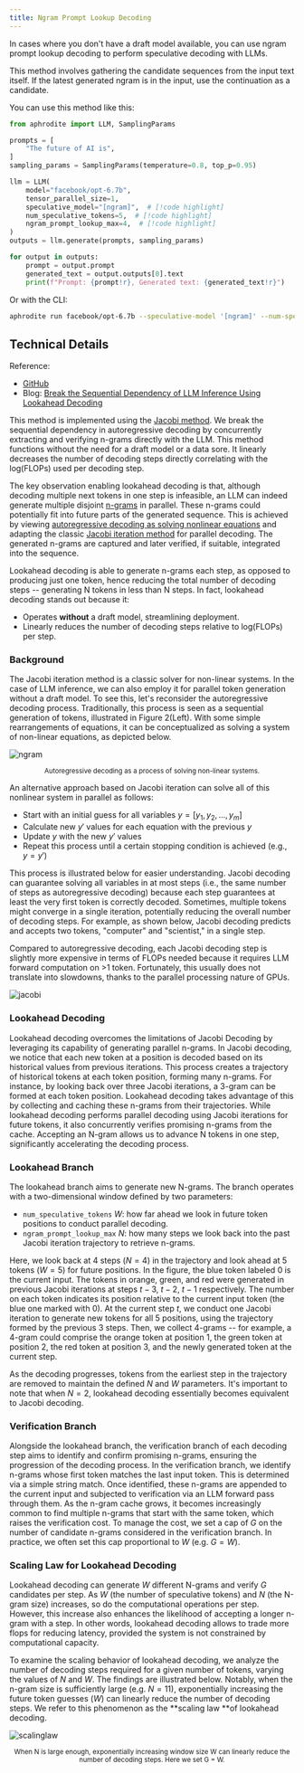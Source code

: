```yaml
---
title: Ngram Prompt Lookup Decoding
---
```


In cases where you don't have a draft model available, you can use ngram prompt lookup decoding to perform speculative decoding with LLMs.

This method involves gathering the candidate sequences from the input text itself. If the latest generated ngram is in the input, use the continuation as a candidate.

You can use this method like this:

```py
from aphrodite import LLM, SamplingParams

prompts = [
    "The future of AI is",
]
sampling_params = SamplingParams(temperature=0.8, top_p=0.95)

llm = LLM(
    model="facebook/opt-6.7b",
    tensor_parallel_size=1,
    speculative_model="[ngram]",  # [!code highlight]
    num_speculative_tokens=5,  # [!code highlight]
    ngram_prompt_lookup_max=4,  # [!code highlight]
)
outputs = llm.generate(prompts, sampling_params)

for output in outputs:
    prompt = output.prompt
    generated_text = output.outputs[0].text
    print(f"Prompt: {prompt!r}, Generated text: {generated_text!r}")
```

Or with the CLI:

```sh
aphrodite run facebook/opt-6.7b --speculative-model '[ngram]' --num-speculative-tokens 5 --ngram-prompt-lookup-max 4 --use-v2-block-manager
```

## Technical Details

Reference:
- [GitHub](https://github.com/hao-ai-lab/LookaheadDecoding)
- Blog: [Break the Sequential Dependency of LLM Inference Using Lookahead Decoding](https://lmsys.org/blog/2023-11-21-lookahead-decoding/)

This method is implemented using the [Jacobi method](https://en.wikipedia.org/wiki/Jacobi_method). We break the sequential dependency in autoregressive decoding by concurrently extracting and verifying n-grams directly with the LLM. This method functions without the need for a draft model or a data sore. It linearly decreases the number of decoding steps directly correlating with the log(FLOPs) used per decoding step.

The key observation enabling lookahead decoding is that, although decoding multiple next tokens in one step is infeasible, an LLM can indeed generate multiple disjoint [n-grams](https://en.wikipedia.org/wiki/N-gram) in parallel. These n-grams could potentially fit into future parts of the generated sequence. This is achieved by viewing [autoregressive decoding as solving nonlinear equations](https://proceedings.mlr.press/v139/song21a/song21a.pdf) and adapting the classic [Jacobi iteration method](https://en.wikipedia.org/wiki/Jacobi_method) for parallel decoding. The generated n-grams are captured and later verified, if suitable, integrated into the sequence.

Lookahead decoding is able to generate n-grams each step, as opposed to producing just one token, hence reducing the total number of decoding steps -- generating N tokens in less than N steps. In fact, lookahead decoding stands out because it:

- Operates **without** a draft model, streamlining deployment.
- Linearly reduces the number of decoding steps relative to log(FLOPs) per step.

### Background
The Jacobi iteration method is a classic solver for non-linear systems. In the case of LLM inference, we can also employ it for parallel token generation without a draft model. To see this, let's reconsider the autoregressive decoding process. Traditionally, this process is seen as a sequential generation of tokens, illustrated in Figure 2(Left). With some simple rearrangements of equations, it can be conceptualized as solving a system of non-linear equations, as depicted below.

![ngram](/ngram_dec.png)
<p align="center"><small>Autoregressive decoding as a process of solving non-linear systems.</small></p>

An alternative approach based on Jacobi iteration can solve all of this nonlinear system in parallel as follows:
- Start with an initial guess for all variables $y = [y_1, y_2, ..., y_m]$
- Calculate new $y'$ values for each equation with the previous $y$
- Update $y$ with the new $y'$ values
- Repeat this process until a certain stopping condition is achieved (e.g., $y = y'$)

This process is illustrated below for easier understanding. Jacobi decoding can guarantee solving all variables in at most steps (i.e., the same number of steps as autoregressive decoding) because each step guarantees at least the very first token is correctly decoded. Sometimes, multiple tokens might converge in a single iteration, potentially reducing the overall number of decoding steps. For example, as shown below, Jacobi decoding predicts and accepts two tokens, "computer" and "scientist," in a single step.

Compared to autoregressive decoding, each Jacobi decoding step is slightly more expensive in terms of FLOPs needed because it requires LLM forward computation on >1 token. Fortunately, this usually does not translate into slowdowns, thanks to the parallel processing nature of GPUs. 

![jacobi](/jacobi-iteration.gif)

### Lookahead Decoding
Lookahead decoding overcomes the limitations of Jacobi Decoding by leveraging its capability of generating parallel n-grams. In Jacobi decoding, we notice that each new token at a position is decoded based on its historical values from previous iterations. This process creates a trajectory of historical tokens at each token position, forming many n-grams. For instance, by looking back over three Jacobi iterations, a 3-gram can be formed at each token position. Lookahead decoding takes advantage of this by collecting and caching these n-grams from their trajectories. While lookahead decoding performs parallel decoding using Jacobi iterations for future tokens, it also concurrently verifies promising n-grams from the cache. Accepting an N-gram allows us to advance N tokens in one step, significantly accelerating the decoding process.

### Lookahead Branch
The lookahead branch aims to generate new N-grams. The branch operates with a two-dimensional window defined by two parameters:
- `num_speculative_tokens` $W$: how far ahead we look in future token positions to conduct parallel decoding.
- `ngram_prompt_lookup_max` $N$: how many steps we look back into the past Jacobi iteration trajectory to retrieve n-grams.

Here, we look back at 4 steps ($N = 4$) in the trajectory and look ahead at 5 tokens ($W = 5$) for future positions. In the figure, the blue token labeled 0 is the current input. The tokens in orange, green, and red were generated in previous Jacobi iterations at steps $t-3$, $t-2$, $t-1$ respectively. The number on each token indicates its position relative to the current input token (the blue one marked with 0). At the current step $t$, we conduct one Jacobi iteration to generate new tokens for all 5 positions, using the trajectory formed by the previous 3 steps. Then, we collect 4-grams -- for example, a 4-gram could comprise the orange token at position 1, the green token at position 2, the red token at position 3, and the newly generated token at the current step.

As the decoding progresses, tokens from the earliest step in the trajectory are removed to maintain the defined $N$ and $W$ parameters. It's important to note that when $N=2$, lookahead decoding essentially becomes equivalent to Jacobi decoding.

### Verification Branch

Alongside the lookahead branch, the verification branch of each decoding step aims to identify and confirm promising n-grams, ensuring the progression of the decoding process. In the verification branch, we identify n-grams whose first token matches the last input token. This is determined via a simple string match. Once identified, these n-grams are appended to the current input and subjected to verification via an LLM forward pass through them. As the n-gram cache grows, it becomes increasingly common to find multiple n-grams that start with the same token, which raises the verification cost. To manage the cost, we set a cap of $G$ on the number of candidate n-grams considered in the verification branch. In practice, we often set this cap proportional to $W$ (e.g. $G = W$).


### Scaling Law for Lookahead Decoding
Lookahead decoding can generate $W$ different N-grams and verify $G$ candidates per step. As $W$ (the number of speculative tokens) and $N$ (the N-gram size) increases, so do the computational operations per step. However, this increase also enhances the likelihood of accepting a longer n-gram with a step. In other words, lookahead decoding allows to trade more flops for reducing latency, provided the system is not constrained by computational capacity.

To examine the scaling behavior of lookahead decoding, we analyze the number of decoding steps required for a given number of tokens, varying the values of $N$ and $W$. The findings are illustrated below. Notably, when the n-gram size is sufficiently large (e.g. $N=11$), exponentially increasing the future token guesses ($W$) can linearly reduce the number of decoding steps. We refer to this phenomenon as the **scaling law **of lookahead decoding.

![scalinglaw](/scaling_law.png)
<p align="center"><small>When N is large enough, exponentially increasing window size W can linearly reduce the number of decoding steps. Here we set G = W.</small></p>